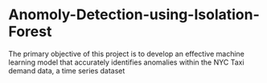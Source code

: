 # Anomoly-Detection-using-Isolation-Forest
The primary objective of this project is to develop an effective machine learning model that accurately identifies anomalies within the NYC Taxi demand data, a time series dataset
